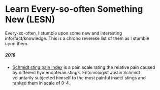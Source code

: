 Learn Every-so-often Something New (LESN)
=========================================

Every-so-often, I stumble upon some new and interesting info/fact/knowledge. This is a chrono reverese list of them as I stumble upon them. 


##### 2018
* [Schmidt sting pain index](https://www.quora.com/What-are-some-mind-blowing-facts-from-the-animal-kingdom/answer/Alex-Cooper-81) is a pain scale rating the relative pain caused by different hymenopteran stings. Entomologist Justin Schmidt voluntarily subjected himself to the most painful insect stings and ranked them in scale of 0-4. 